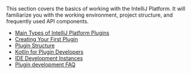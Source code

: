 [//]: # (title: Quick Start Guide)

<!-- Copyright 2000-2020 JetBrains s.r.o. and other contributors. Use of this source code is governed by the Apache 2.0 license that can be found in the LICENSE file. -->

This section covers the basics of working with the IntelliJ Platform.
It will familiarize you with the working environment, project structure, and frequently used API components.

* [Main Types of IntelliJ Platform Plugins](types_of_plugins.md)
* [Creating Your First Plugin](getting_started.md)
* [Plugin Structure](plugin_structure.md)
* [Kotlin for Plugin Developers](kotlin.md)
* [IDE Development Instances](ide_development_instance.md)
* [Plugin development FAQ](faq.md)
